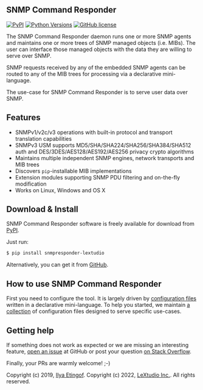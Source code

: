
SNMP Command Responder
----------------------

[![PyPI](https://img.shields.io/pypi/v/snmpresponder.svg?maxAge=2592000)](https://pypi.org/project/snmpresponder)
[![Python Versions](https://img.shields.io/pypi/pyversions/snmpresponder.svg)](https://pypi.org/project/snmpresponder/)
[![GitHub license](https://img.shields.io/badge/license-BSD-blue.svg)](https://raw.githubusercontent.com/lextudio/snmpresponder/master/LICENSE.txt)

The SNMP Command Responder daemon runs one or more SNMP agents and maintains
one or more trees of SNMP managed objects (i.e. MIBs). The user can interface
those managed objects with the data they are willing to serve over SNMP.

SNMP requests received by any of the embedded SNMP agents can be routed to
any of the MIB trees for processing via a declarative mini-language.

The use-case for SNMP Command Responder is to serve user data over
SNMP.

Features
--------

* SNMPv1/v2c/v3 operations with built-in protocol and transport translation capabilities
* SNMPv3 USM supports MD5/SHA/SHA224/SHA256/SHA384/SHA512 auth and
  DES/3DES/AES128/AES192/AES256 privacy crypto algorithms
* Maintains multiple independent SNMP engines, network transports and MIB trees
* Discovers `pip`-installable MIB implementations
* Extension modules supporting SNMP PDU filtering and on-the-fly modification
* Works on Linux, Windows and OS X

Download & Install
------------------

SNMP Command Responder software is freely available for download from
[PyPI](https://pypi.org/project/snmpresponder).

Just run:

```bash
$ pip install snmpresponder-lextudio
```

Alternatively, you can get it from [GitHub](https://github.com/lextudio/snmpresponder/releases).

How to use SNMP Command Responder
---------------------------------

First you need to configure the tool. It is largely driven by
[configuration files](https://www.pysnmp.com/snmpresponder/configuration/index.html)
written in a declarative mini-language. To help you started, we maintain
[a collection](https://www.pysnmp.com/snmpresponder/configuration/index.html#examples)
of configuration files designed to serve specific use-cases.

Getting help
------------

If something does not work as expected or we are missing an interesting feature,
[open an issue](https://github.com/lextudio/pysnmp/issues) at GitHub or
post your question [on Stack Overflow](https://stackoverflow.com/questions/ask).

Finally, your PRs are warmly welcome! ;-)

Copyright (c) 2019, [Ilya Etingof](mailto:etingof@gmail.com).
Copyright (c) 2022, [LeXtudio Inc.](mailto:support@lextudio.com).
All rights reserved.

